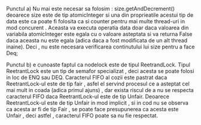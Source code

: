 Punctul a)
	Nu mai este necesar sa folosim : size.getAndDecrement() deoarece size este de tip atomicInteger si una din proprieatile acestui tip de data este ca poate fi folosita ca si counter pentru mai multe thread-uri in mod concurent . Aceasta va executa operatia data doar daca valoarea din variabila atomicInteger este egala cu o valoare asteptata si va returna False daca aceasta nu este egala (adica daca a fost modificata de un alt thread inaine). Deci , nu este necesara verificarea continutului lui size pentru a face Deq;


Punctul b)
	e cunoaste faptul ca nodelock este de tipul ReetrandLock. Tipul ReetrantLock este un tip de semafor specializat , deci acesta se poate folosi in loc de ENQ sau DEQ. Caracterul FIFO al cozii este pastrat daca ReetrantLock-ul este de tip fair , asfel el servind procesul ce a asteptat cel mai mult in coada (adica primul ajuns) , dar exista riscul de a nu se respecta caracterul FIFO daca ReetrantLock-ul este de tip Unfair. Deoarece ReetrantLock-ul este de tip Unfair in mod implicit , si in cod nu se observa ca acesta ar fi de tip Fair , se poate face presupunerea ca acesta este Unfair , deci astfel , caracterul FIFO poate sa nu fie respectat.